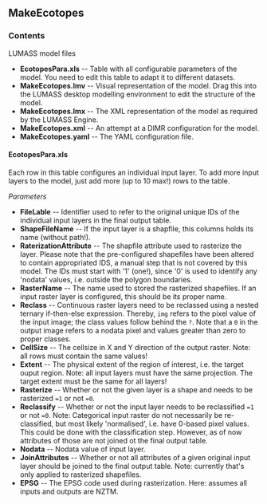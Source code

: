 ## MakeEcotopes

### Contents
LUMASS model files

- **EcotopesPara.xls** -- Table with all configurable parameters of the model. You need to edit this table to adapt it to different datasets.
- **MakeEcotopes.lmv** -- Visual representation of the model. Drag this into the LUMASS desktop modelling environment to edit the structure of the model.
- **MakeEcotopes.lmx** -- The XML representation of the model as required by the LUMASS Engine.
- **MakeEcotopes.xml** -- An attempt at a DIMR configuration for the model.
- **MakeEcotopes.yaml** -- The YAML configuration file. 

#### EcotopesPara.xls

Each row in this table configures an individual input layer. To add more input layers to the 
model, just add more (up to 10 max!) rows to the table. 

*Parameters*
- **FileLable** -- Identifier used to refer to the original unique IDs of the individual input layers in the final output table.
- **ShapeFileName** -- If the input layer is a shapfile, this columns holds its name (without path!).
- **RaterizationAttribute** -- The shapfile attribute used to rasterize the layer. Please note that the pre-configured shapefiles have been altered to contain appropriated IDS, a manual step that is not covered by this model. The IDs must start with '1' (one!), since '0' is used to identify any 'nodata' values, i.e. outside the polygon boundaries.
- **RasterName** -- The name used to stored the rasterized shapefiles. If an input raster layer is configured, this should be its proper name.
- **Reclass** -- Continuous raster layers need to be reclassed using a nested ternary if-then-else expression. Thereby, `img` refers to the pixel value of the input image; the class values follow behind the `?`. Note that a `0` in the output image refers to a nodata pixel and values greater than zero to proper classes. 
- **CellSize** -- The cellsize in X and Y direction of the output raster. Note: all rows must contain the same values!
- **Extent** -- The physical extent of the region of interest, i.e. the target ouput region. Note: all input layers must have the same projection. The target extent must be the same for all layers!
- **Rasterize** -- Whether or not the given layer is a shape and needs to be rasterized `=1` or not `=0`. 
- **Reclassify** -- Whether or not the input layer needs to be reclassified `=1` or not `=0`. Note: Categorical input raster do not necessarily be re-classified, but most likely 'normalised', i.e. have 0-based pixel values. This could be done with the classification step. However, as of now attributes of those are not joined ot the final output table. 
- **Nodata** -- Nodata value of input layer.
- **JoinAttributes** -- Whether or not all attributes of a given original input layer should be joined to the final output table. Note: currently that's only applied to rasterized shapefiles.
- **EPSG** -- The EPSG code used during rasterization. Here: assumes all inputs and outputs are NZTM.